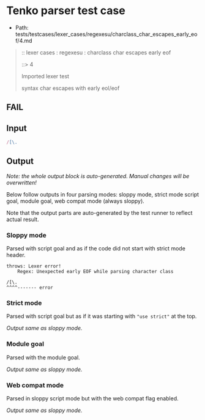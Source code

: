 # Tenko parser test case

- Path: tests/testcases/lexer_cases/regexesu/charclass_char_escapes_early_eof/4.md

> :: lexer cases : regexesu : charclass char escapes early eof
>
> ::> 4
>
> Imported lexer test
>
> syntax char escapes with early eol/eof

## FAIL

## Input

`````js
/[\.
`````

## Output

_Note: the whole output block is auto-generated. Manual changes will be overwritten!_

Below follow outputs in four parsing modes: sloppy mode, strict mode script goal, module goal, web compat mode (always sloppy).

Note that the output parts are auto-generated by the test runner to reflect actual result.

### Sloppy mode

Parsed with script goal and as if the code did not start with strict mode header.

`````
throws: Lexer error!
    Regex: Unexpected early EOF while parsing character class

/[\.
^^^^------- error
`````

### Strict mode

Parsed with script goal but as if it was starting with `"use strict"` at the top.

_Output same as sloppy mode._

### Module goal

Parsed with the module goal.

_Output same as sloppy mode._

### Web compat mode

Parsed in sloppy script mode but with the web compat flag enabled.

_Output same as sloppy mode._
